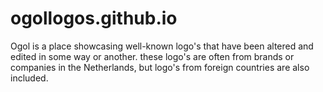 # ogollogos.github.io
Ogol is a place showcasing well-known logo's that have been altered and edited in some way or another. these logo's are often from brands or companies in the Netherlands, but logo's from foreign countries are also included.

